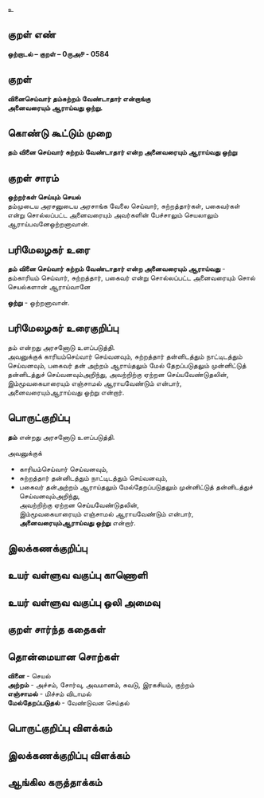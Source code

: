 உ

## குறள் எண் 

**ஒற்றாடல் – குறள் – 0ருஅ௪ - 0584**  

## குறள் 

**வினைசெய்வார் தம்சுற்றம் வேண்டாதார் என்றாங்கு  
அனைவரையும் ஆராய்வது ஒற்று.**  

## கொண்டு கூட்டும் முறை

**தம் வினை செய்வார் சுற்றம் வேண்டாதார் என்ற அனைவரையும் ஆராய்வது ஒற்று**  

## குறள் சாரம் 

**ஒற்றர்கள் செய்யும் செயல்**  
தம்முடைய அரசனுடைய  அரசாங்க வேலை செய்வார், சுற்றத்தார்கள், பகைவர்கள் என்று சொல்லப்பட்ட அனைவரையும் அவர்களின் பேச்சாலும் செயலாலும் ஆராய்பவனேஒற்றனாவான்.  

## பரிமேலழகர் உரை

**தம் வினை செய்வார் சுற்றம் வேண்டாதார் என்ற அனைவரையும் ஆராய்வது** - தம்காரியம் செய்வார், சுற்றத்தார், பகைவர் என்று சொல்லப்பட்ட அனைவரையும் சொல் செயல்களான் ஆராய்வானே  

**ஒற்று** - ஒற்றனாவான்.  

## பரிமேலழகர் உரைகுறிப்பு   

தம் என்றது அரசனோடு உளப்படுத்தி.  
அவனுக்குக் காரியம்செய்வார் செய்வனவும், சுற்றத்தார் தன்னிடத்தும் நாட்டிடத்தும் செய்வனவும், பகைவர் தன் அற்றம் ஆராய்தலும் மேல் தேறப்படுதலும் முன்னிட்டுத் தன்னிடத்துச் செய்வனவும்அறிந்து, அவற்றிற்கு ஏற்றன செய்யவேண்டுதலின், இம்மூவகையாரையும் எஞ்சாமல் ஆராயவேண்டும் என்பார், அனைவரையும்ஆராய்வது ஒற்று என்றார்.   

## பொருட்குறிப்பு 

**தம்** என்றது அரசனோடு உளப்படுத்தி.  

அவனுக்குக்  
* காரியம்செய்வார் செய்வனவும்,  
* சுற்றத்தார் தன்னிடத்தும் நாட்டிடத்தும் செய்வனவும்,  
* பகைவர் தன்அற்றம் ஆராய்தலும் மேல்தேறப்படுதலும் முன்னிட்டுத் தன்னிடத்துச் செய்வனவும்அறிந்து,  
அவற்றிற்கு ஏற்றன செய்யவேண்டுதலின்,  
இம்மூவகையாரையும் எஞ்சாமல் ஆராயவேண்டும் என்பார், **அனைவரையும்ஆராய்வது ஒற்று** என்றார்.    

## இலக்கணக்குறிப்பு  


## உயர் வள்ளுவ வகுப்பு காணொளி


## உயர் வள்ளுவ வகுப்பு ஒலி அமைவு 

 
## குறள் சார்ந்த கதைகள் 


## தொன்மையான சொற்கள்

**வினை** - செயல்   
**அற்றம்** - அச்சம், சோர்வு, அவமானம், சுவடு, இரகசியம், குற்றம்   
**எஞ்சாமல்** - மிச்சம் விடாமல்   
**மேல்தேறப்படுதல்**  - வேண்டுவன செய்தல்    

## பொருட்குறிப்பு விளக்கம்


## இலக்கணக்குறிப்பு விளக்கம்


## ஆங்கில கருத்தாக்கம் 


